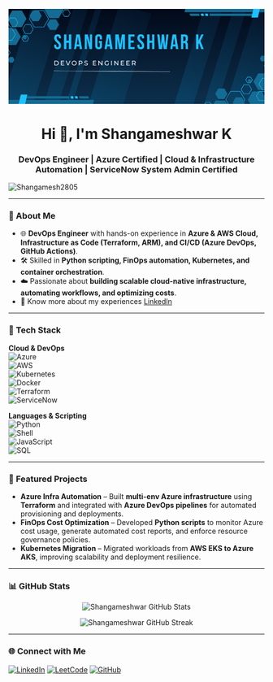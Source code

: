 ![MasterHead](https://github.com/Shangamesh2805/Shangamesh2805/blob/main/Cover_pic.png)

<h1 align="center">Hi 👋, I'm Shangameshwar K</h1>
<h3 align="center">DevOps Engineer | Azure Certified | Cloud & Infrastructure Automation | ServiceNow System Admin Certified</h3>

<p align="left"> 
  <img src="https://komarev.com/ghpvc/?username=Shangamesh2805&label=Profile%20views&color=0e75b6&style=flat" alt="Shangamesh2805" /> 
</p>

---

### 🚀 About Me  
- 🌐 **DevOps Engineer** with hands-on experience in **Azure & AWS Cloud, Infrastructure as Code (Terraform, ARM), and CI/CD (Azure DevOps, GitHub Actions)**.  
- 🛠 Skilled in **Python scripting, FinOps automation, Kubernetes, and container orchestration**.  
- ☁️ Passionate about **building scalable cloud-native infrastructure, automating workflows, and optimizing costs**.  
- 📄 Know more about my experiences [LinkedIn](https://www.linkedin.com/in/shangameshwar-k-186509212/)  

---

### 🔧 Tech Stack  

**Cloud & DevOps**  
![Azure](https://img.shields.io/badge/Azure-0078D4?style=for-the-badge&logo=microsoft-azure&logoColor=white)  
![AWS](https://img.shields.io/badge/AWS-232F3E?style=for-the-badge&logo=amazon-aws&logoColor=white)  
![Kubernetes](https://img.shields.io/badge/Kubernetes-326CE5?style=for-the-badge&logo=kubernetes&logoColor=white)  
![Docker](https://img.shields.io/badge/Docker-2496ED?style=for-the-badge&logo=docker&logoColor=white)  
![Terraform](https://img.shields.io/badge/Terraform-623CE4?style=for-the-badge&logo=terraform&logoColor=white)  
![ServiceNow](https://img.shields.io/badge/ServiceNow-1BB55C?style=for-the-badge&logo=servicenow&logoColor=white)  

**Languages & Scripting**  
![Python](https://img.shields.io/badge/Python-3776AB?style=for-the-badge&logo=python&logoColor=white)  
![Shell](https://img.shields.io/badge/Shell_Script-121011?style=for-the-badge&logo=gnu-bash&logoColor=white)  
![JavaScript](https://img.shields.io/badge/JavaScript-323330?style=for-the-badge&logo=javascript&logoColor=F7DF1E)  
![SQL](https://img.shields.io/badge/SQL-003B57?style=for-the-badge&logo=databricks&logoColor=white)  

---

### 📌 Featured Projects  
- **Azure Infra Automation** – Built **multi-env Azure infrastructure** using **Terraform** and integrated with **Azure DevOps pipelines** for automated provisioning and deployments.  
- **FinOps Cost Optimization** – Developed **Python scripts** to monitor Azure cost usage, generate automated cost reports, and enforce resource governance policies.  
- **Kubernetes Migration** – Migrated workloads from **AWS EKS to Azure AKS**, improving scalability and deployment resilience.  

---

### 📊 GitHub Stats  
<p align="center">
  <img src="https://github-readme-stats.vercel.app/api?username=Shangamesh2805&show_icons=true&theme=tokyonight" alt="Shangameshwar GitHub Stats" />
</p>

<p align="center">
  <img src="https://github-readme-streak-stats.herokuapp.com/?user=Shangamesh2805&theme=tokyonight" alt="Shangameshwar GitHub Streak" />
</p>

---

### 🌐 Connect with Me  
<p align="left">
<a href="https://linkedin.com/in/shangameshwar-k-186509212" target="blank"><img align="center" src="https://raw.githubusercontent.com/rahuldkjain/github-profile-readme-generator/master/src/images/icons/Social/linked-in-alt.svg" alt="LinkedIn" height="30" width="40" /></a>
<a href="https://www.leetcode.com/Shangameshwar" target="blank"><img align="center" src="https://raw.githubusercontent.com/rahuldkjain/github-profile-readme-generator/master/src/images/icons/Social/leet-code.svg" alt="LeetCode" height="30" width="40" /></a>
<a href="https://github.com/Shangamesh2805" target="blank"><img align="center" src="https://raw.githubusercontent.com/rahuldkjain/github-profile-readme-generator/master/src/images/icons/Social/github.svg" alt="GitHub" height="30" width="40" /></a>
</p>
